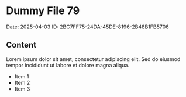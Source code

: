 # Dummy File 79

Date: 2025-04-03
ID: 2BC7FF75-24DA-45DE-8196-2B48B1FB5706

## Content

Lorem ipsum dolor sit amet, consectetur adipiscing elit.
Sed do eiusmod tempor incididunt ut labore et dolore magna aliqua.

* Item 1
* Item 2
* Item 3

